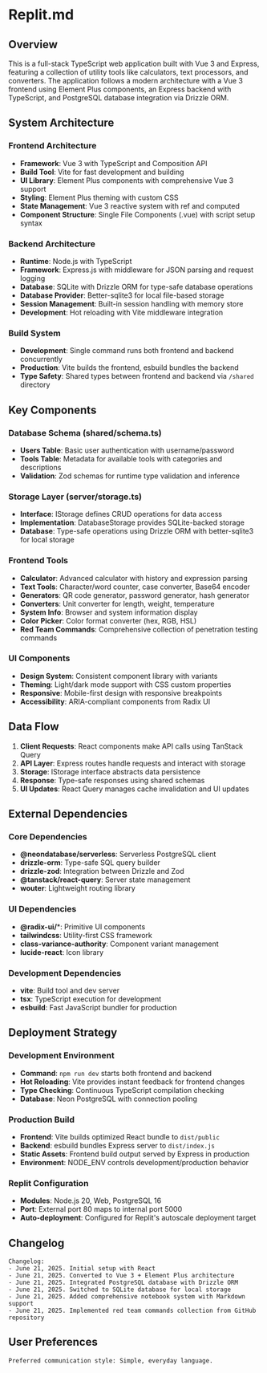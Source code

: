 # Replit.md

## Overview

This is a full-stack TypeScript web application built with Vue 3 and Express, featuring a collection of utility tools like calculators, text processors, and converters. The application follows a modern architecture with a Vue 3 frontend using Element Plus components, an Express backend with TypeScript, and PostgreSQL database integration via Drizzle ORM.

## System Architecture

### Frontend Architecture
- **Framework**: Vue 3 with TypeScript and Composition API
- **Build Tool**: Vite for fast development and building
- **UI Library**: Element Plus components with comprehensive Vue 3 support
- **Styling**: Element Plus theming with custom CSS
- **State Management**: Vue 3 reactive system with ref and computed
- **Component Structure**: Single File Components (.vue) with script setup syntax

### Backend Architecture
- **Runtime**: Node.js with TypeScript
- **Framework**: Express.js with middleware for JSON parsing and request logging
- **Database**: SQLite with Drizzle ORM for type-safe database operations
- **Database Provider**: Better-sqlite3 for local file-based storage
- **Session Management**: Built-in session handling with memory store
- **Development**: Hot reloading with Vite middleware integration

### Build System
- **Development**: Single command runs both frontend and backend concurrently
- **Production**: Vite builds the frontend, esbuild bundles the backend
- **Type Safety**: Shared types between frontend and backend via `/shared` directory

## Key Components

### Database Schema (shared/schema.ts)
- **Users Table**: Basic user authentication with username/password
- **Tools Table**: Metadata for available tools with categories and descriptions
- **Validation**: Zod schemas for runtime type validation and inference

### Storage Layer (server/storage.ts)
- **Interface**: IStorage defines CRUD operations for data access
- **Implementation**: DatabaseStorage provides SQLite-backed storage
- **Database**: Type-safe operations using Drizzle ORM with better-sqlite3 for local storage

### Frontend Tools
- **Calculator**: Advanced calculator with history and expression parsing
- **Text Tools**: Character/word counter, case converter, Base64 encoder
- **Generators**: QR code generator, password generator, hash generator
- **Converters**: Unit converter for length, weight, temperature
- **System Info**: Browser and system information display
- **Color Picker**: Color format converter (hex, RGB, HSL)
- **Red Team Commands**: Comprehensive collection of penetration testing commands

### UI Components
- **Design System**: Consistent component library with variants
- **Theming**: Light/dark mode support with CSS custom properties
- **Responsive**: Mobile-first design with responsive breakpoints
- **Accessibility**: ARIA-compliant components from Radix UI

## Data Flow

1. **Client Requests**: React components make API calls using TanStack Query
2. **API Layer**: Express routes handle requests and interact with storage
3. **Storage**: IStorage interface abstracts data persistence
4. **Response**: Type-safe responses using shared schemas
5. **UI Updates**: React Query manages cache invalidation and UI updates

## External Dependencies

### Core Dependencies
- **@neondatabase/serverless**: Serverless PostgreSQL client
- **drizzle-orm**: Type-safe SQL query builder
- **drizzle-zod**: Integration between Drizzle and Zod
- **@tanstack/react-query**: Server state management
- **wouter**: Lightweight routing library

### UI Dependencies
- **@radix-ui/***: Primitive UI components
- **tailwindcss**: Utility-first CSS framework
- **class-variance-authority**: Component variant management  
- **lucide-react**: Icon library

### Development Dependencies
- **vite**: Build tool and dev server
- **tsx**: TypeScript execution for development
- **esbuild**: Fast JavaScript bundler for production

## Deployment Strategy

### Development Environment
- **Command**: `npm run dev` starts both frontend and backend
- **Hot Reloading**: Vite provides instant feedback for frontend changes
- **Type Checking**: Continuous TypeScript compilation checking
- **Database**: Neon PostgreSQL with connection pooling

### Production Build
- **Frontend**: Vite builds optimized React bundle to `dist/public`
- **Backend**: esbuild bundles Express server to `dist/index.js`
- **Static Assets**: Frontend build output served by Express in production
- **Environment**: NODE_ENV controls development/production behavior

### Replit Configuration
- **Modules**: Node.js 20, Web, PostgreSQL 16
- **Port**: External port 80 maps to internal port 5000
- **Auto-deployment**: Configured for Replit's autoscale deployment target

## Changelog

```
Changelog:
- June 21, 2025. Initial setup with React
- June 21, 2025. Converted to Vue 3 + Element Plus architecture
- June 21, 2025. Integrated PostgreSQL database with Drizzle ORM
- June 21, 2025. Switched to SQLite database for local storage
- June 21, 2025. Added comprehensive notebook system with Markdown support
- June 21, 2025. Implemented red team commands collection from GitHub repository
```

## User Preferences

```
Preferred communication style: Simple, everyday language.
```